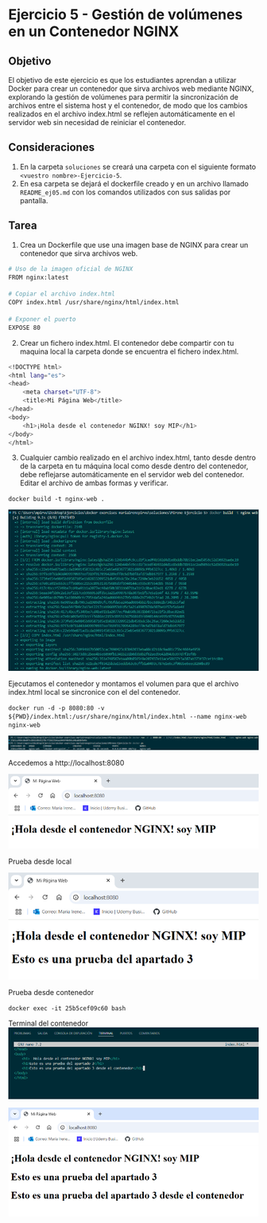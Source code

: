# Ejercicio 5 - Gestión de volúmenes en un Contenedor NGINX

## Objetivo
El objetivo de este ejercicio es que los estudiantes aprendan a utilizar Docker para crear un contenedor que sirva archivos web mediante NGINX, explorando la gestión de volúmenes para permitir la sincronización de archivos entre el sistema host y el contenedor, de modo que los cambios realizados en el archivo index.html se reflejen automáticamente en el servidor web sin necesidad de reiniciar el contenedor.

## Consideraciones
 1. En la carpeta `soluciones` se creará una carpeta con el siguiente formato  `<vuestro nombre>-Ejercicio-5`.
 2. En esa carpeta se dejará el dockerfile creado y en un archivo llamado `README_ej05.md` con los comandos utilizados con sus salidas por pantalla.

## Tarea
1. Crea un Dockerfile que use una imagen base de NGINX para crear un contenedor que sirva archivos web.
```bash
# Uso de la imagen oficial de NGINX
FROM nginx:latest

# Copiar el archivo index.html
COPY index.html /usr/share/nginx/html/index.html

# Exponer el puerto 
EXPOSE 80
```

2. Crear un fichero index.html. El contenedor debe compartir con tu maquina local la carpeta donde se encuentra el fichero index.html.

```bash 
<!DOCTYPE html>
<html lang="es">
<head>
    <meta charset="UTF-8">
    <title>Mi Página Web</title>
</head>
<body>
    <h1>¡Hola desde el contenedor NGINX! soy MIP</h1>
</body>
</html>
```

3. Cualquier cambio realizado en el archivo index.html, tanto desde dentro de la carpeta en tu máquina local como desde dentro del contenedor, debe reflejarse automáticamente en el servidor web del contenedor. Editar el archivo de ambas formas y verificar.

`docker build -t nginx-web .`

<img src= "../../auxiliar/ej5.png">

Ejecutamos el contenedor y montamos el volumen para que el archivo index.html local se sincronice con el del contenedor.

`docker run -d -p 8080:80 -v ${PWD}/index.html:/usr/share/nginx/html/index.html --name nginx-web nginx-web`

<img src= "../../auxiliar/ej5.1.png">

Accedemos a http://localhost:8080

<img src= "../../auxiliar/ej5.2.png">

Prueba desde local 

<img src= "../../auxiliar/ej5.3.png">

Prueba desde contenedor 

`docker exec -it 25b5cef09c60 bash` 

Terminal del contenedor <img src= "../../auxiliar/ej5.5.png">

<img src= "../../auxiliar/ej5.6.png">
